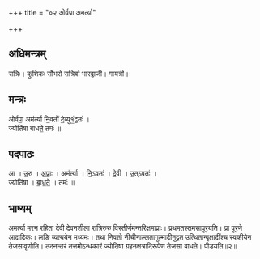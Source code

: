 +++
title = "०२ ओर्वप्रा अमर्त्या"

+++
## अधिमन्त्रम्
रात्रिः। कुशिकः सौभरो रात्रिर्वा भारद्वाजी। गायत्री।

## मन्त्रः
ओर्व॑प्रा॒ अम॑र्त्या नि॒वतो॑ दे॒व्यु१॒॑द्वतः॑ ।  
ज्योति॑षा बाधते॒ तमः॑ ॥

## पदपाठः
आ । उ॒रु । अ॒प्राः॒ । अम॑र्त्या । नि॒ऽवतः॑ । दे॒वी । उ॒त्ऽवतः॑ ।  
ज्योति॑षा । बा॒ध॒ते॒ । तमः॑ ॥

## भाष्यम्
अमर्त्या मरन रहिता देवी देवनशीला रात्रिरुरु विस्तीर्णमन्तरिक्षमाप्राः। प्रथमतस्तमसापूरयति। प्रा पूरणे आदादिकः। लङि व्यत्ययेन मध्यमः। तथा निवतो नीचीनाल्लतागुल्मादीनुद्वत उत्थितान्वृक्षादींश्च स्वकीयेन तेजसावृणोति। तदनन्तरं तत्तमोऽन्धकारं ज्योतिषा ग्रहनक्षत्रादिरूपेण तेजसा बाधते। पीडयति॥२॥